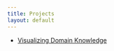 ```yaml
---
title: Projects
layout: default
---
```


- [Visualizing Domain Knowledge](/projects/visualizing-domain-knowledge)
